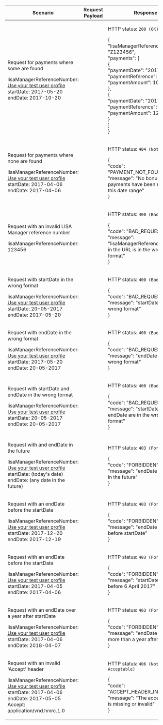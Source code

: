 <table>
    <col width="25%">
    <col width="35%">
    <col width="40%">
    <thead>
        <tr>
            <th>Scenario</th>
            <th>Request Payload</th>
            <th>Response</th>
        </tr>
    </thead>
    <tbody>
        <tr>
            <td>
                <p>Request for payments where some are found</p>
                <p class ="code--block">
                    lisaManagerReferenceNumber: <a href="https://test-developer.service.hmrc.gov.uk/api-documentation/docs/api/service/lisa-api/1.0#testing-the-api">Use your test user profile</a><br>
                    startDate: 2017-05-20<br>
                    endDate: 2017-10-20
                </p>
            </td>
            <td></td>
            <td><p>HTTP status: <code class="code--slim">200 (OK)</code></p>
                <p class ="code--block">{<br>
                        "lisaManagerReferenceNumber": "Z123456",<br>
                        "payments": [<br>
                            {<br>
                                "paymentDate": "2017-06-01",<br>
                                "paymentReference": "a",<br>
                                "paymentAmount": 10000<br>
                            },<br>
                            {<br>
                                "paymentDate": "2017-07-04",<br>
                                "paymentReference": "b",<br>
                                "paymentAmount": 12000<br>
                            }<br>
                        ]<br>
                    }
                </p>
            </td>
        </tr>
        <tr>
            <td>
                <p>Request for payments where none are found</p>
                <p class ="code--block">
                    lisaManagerReferenceNumber: <a href="https://test-developer.service.hmrc.gov.uk/api-documentation/docs/api/service/lisa-api/1.0#testing-the-api">Use your test user profile</a><br>
                    startDate: 2017-04-06<br>
                    endDate: 2017-04-06
                </p>
            </td>
            <td></td>
            <td><p>HTTP status: <code class="code--slim">404 (Not Found)</code></p>
                <p class ="code--block">{<br>
                        "code": "PAYMENT_NOT_FOUND",<br>
                        "message": "No bonus payments have been made for this date range"<br>
                    }
                </p>
            </td>
        </tr>
        <tr>
            <td>
                <p>Request with an invalid LISA Manager reference number</p>
                <p class ="code--block">
                    lisaManagerReferenceNumber: 123456<br>
                </p>
            </td>
            <td></td>
            <td><p>HTTP status: <code class="code--slim">400 (Bad Request)</code></p>
                <p class ="code--block"> {<br>
                    "code": "BAD_REQUEST",<br>
                    "message": "lisaManagerReferenceNumber in the URL is in the wrong format"<br>
                  }
                </p>
            </td>
        </tr>
        <tr>
            <td>
                <p>Request with startDate in the wrong format</p>
                <p class ="code--block">
                    lisaManagerReferenceNumber: <a href="https://test-developer.service.hmrc.gov.uk/api-documentation/docs/api/service/lisa-api/1.0#testing-the-api">Use your test user profile</a><br>
                    startDate: 20-05-2017<br>
                    endDate: 2017-05-20
                </p>
            </td>
            <td></td>
            <td><p>HTTP status: <code class="code--slim">400 (Bad Request)</code></p>
                <p class ="code--block">{<br>
                        "code": "BAD_REQUEST",<br>
                        "message": "startDate is in the wrong format"<br>
                    }
                </p>
            </td>
        </tr>
        <tr>
            <td>
                <p>Request with endDate in the wrong format</p>
                <p class ="code--block">
                    lisaManagerReferenceNumber: <a href="https://test-developer.service.hmrc.gov.uk/api-documentation/docs/api/service/lisa-api/1.0#testing-the-api">Use your test user profile</a><br>
                    startDate: 2017-05-20<br>
                    endDate: 20-05-2017
                </p>
            </td>
            <td></td>
            <td><p>HTTP status: <code class="code--slim">400 (Bad Request)</code></p>
                <p class ="code--block">{<br>
                        "code": "BAD_REQUEST",<br>
                        "message": "endDate is in the wrong format"<br>
                    }
                </p>
            </td>
        </tr>
        <tr>
            <td>
                <p>Request with startDate and endDate in the wrong format</p>
                <p class ="code--block">
                    lisaManagerReferenceNumber: <a href="https://test-developer.service.hmrc.gov.uk/api-documentation/docs/api/service/lisa-api/1.0#testing-the-api">Use your test user profile</a><br>
                    startDate: 20-05-2017<br>
                    endDate: 20-05-2017
                </p>
            </td>
            <td></td>
            <td><p>HTTP status: <code class="code--slim">400 (Bad Request)</code></p>
                <p class ="code--block">{<br>
                        "code": "BAD_REQUEST",<br>
                        "message": "startDate and endDate are in the wrong format"<br>
                    }
                </p>
            </td>
        </tr>
        <tr>
            <td>
                <p>Request with and endDate in the future</p>
                <p class ="code--block">
                    lisaManagerReferenceNumber: <a href="https://test-developer.service.hmrc.gov.uk/api-documentation/docs/api/service/lisa-api/1.0#testing-the-api">Use your test user profile</a><br>
                    startDate: (today's date)<br>
                    endDate: (any date in the future)
                </p>
            </td>
            <td></td>
            <td><p>HTTP status: <code class="code--slim">403 (Forbidden)</code></p>
                <p class ="code--block">{<br>
                        "code": "FORBIDDEN",<br>
                        "message": "endDate cannot be in the future"<br>
                    }
                </p>
            </td>
        </tr>
        <tr>
            <td>
                <p>Request with an endDate before the startDate</p>
                <p class ="code--block">
                    lisaManagerReferenceNumber: <a href="https://test-developer.service.hmrc.gov.uk/api-documentation/docs/api/service/lisa-api/1.0#testing-the-api">Use your test user profile</a><br>
                    startDate: 2017-12-20<br>
                    endDate: 2017-12-19
                </p>
            </td>
            <td></td>
            <td><p>HTTP status: <code class="code--slim">403 (Forbidden)</code></p>
                <p class ="code--block">{<br>
                        "code": "FORBIDDEN",<br>
                        "message": "endDate cannot be before startDate"<br>
                    }
                </p>
            </td>
        </tr>
        <tr>
            <td>
                <p>Request with an endDate before the startDate</p>
                <p class ="code--block">
                    lisaManagerReferenceNumber: <a href="https://test-developer.service.hmrc.gov.uk/api-documentation/docs/api/service/lisa-api/1.0#testing-the-api">Use your test user profile</a><br>
                    startDate: 2017-04-05<br>
                    endDate: 2017-04-06
                </p>
            </td>
            <td></td>
            <td><p>HTTP status: <code class="code--slim">403 (Forbidden)</code></p>
                <p class ="code--block">{<br>
                        "code": "FORBIDDEN",<br>
                        "message": "startDate cannot be before 6 April 2017"<br>
                    }
                </p>
            </td>
        </tr>
        <tr>
            <td>
                <p>Request with an endDate over a year after startDate</p>
                <p class ="code--block">
                    lisaManagerReferenceNumber: <a href="https://test-developer.service.hmrc.gov.uk/api-documentation/docs/api/service/lisa-api/1.0#testing-the-api">Use your test user profile</a><br>
                    startDate: 2017-04-06<br>
                    endDate: 2018-04-07
                </p>
            </td>
            <td></td>
            <td><p>HTTP status: <code class="code--slim">403 (Forbidden)</code></p>
                <p class ="code--block">{<br>
                        "code": "FORBIDDEN",<br>
                        "message": "endDate cannot be more than a year after startDate"<br>
                    }
                </p>
            </td>
        </tr>
        <tr>
            <td>
                <p>Request with an invalid 'Accept' header</p>
                <p class ="code--block">
                    lisaManagerReferenceNumber: <a href="https://test-developer.service.hmrc.gov.uk/api-documentation/docs/api/service/lisa-api/1.0#testing-the-api">Use your test user profile</a><br>
                    startDate: 2017-04-06<br>
                    endDate: 2017-05-05
                    <br>
                    Accept: application/vnd.hmrc.1.0
                </p>
            </td>
            <td></td>
            <td><p>HTTP status: <code class="code--slim">406 (Not Acceptable)</code></p>
                <p class ="code--block"> {<br>
                                            "code": "ACCEPT_HEADER_INVALID",<br>
                                            "message": "The accept header is missing or invalid"<br>
                                          }
                </p>
            </td>
        </tr>    </tbody>
</table>
